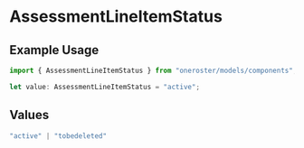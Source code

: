 # AssessmentLineItemStatus

## Example Usage

```typescript
import { AssessmentLineItemStatus } from "oneroster/models/components";

let value: AssessmentLineItemStatus = "active";
```

## Values

```typescript
"active" | "tobedeleted"
```